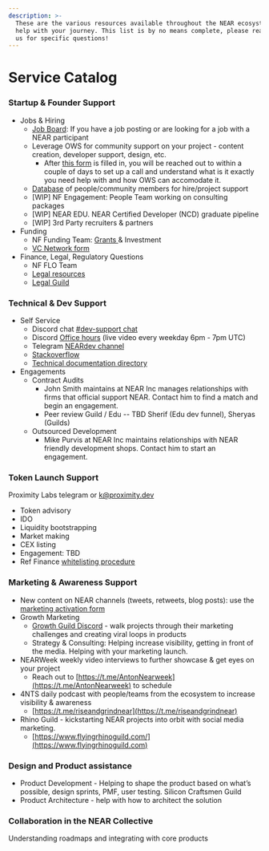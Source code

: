 ```yaml
---
description: >-
  These are the various resources available throughout the NEAR ecosystem to
  help with your journey. This list is by no means complete, please reach out to
  us for specific questions!
---
```


# Service Catalog

### Startup & Founder Support&#x20;

* Jobs & Hiring&#x20;
  * [Job Board](https://jobs.openweb.dev): If you have a job posting or are looking for a job with a NEAR participant
  * Leverage OWS for community support on your project - content creation, developer support, design, etc.
    * After [this form](https://airtable.com/shrwaPB7BgZTDnfn9) is filled in, you will be reached out to within a couple of days to set up a call and understand what is it exactly you need help with and how OWS can accomodate it.
  * [Database](https://docs.google.com/spreadsheets/d/1tiBYUSjC0q-l7ySW4shTv6aB6ZRGJ8QJ4GEoMCO\_OkE/edit?usp=sharing) of people/community members for hire/project support
  * \[WIP] NF Engagement: People Team working on consulting packages&#x20;
  * \[WIP] NEAR EDU. NEAR Certified Developer (NCD) graduate pipeline
  * \[WIP] 3rd Party recruiters & partners&#x20;
* Funding&#x20;
  * NF Funding Team: [Grants ](https://near.org/grants/)& Investment&#x20;
  * [VC Network form ](https://nearprotocol1001.typeform.com/nearvcnetwork)
* Finance, Legal, Regulatory Questions&#x20;
  * NF FLO Team&#x20;
  * [Legal resources](https://wiki.near.org/resources/legal-resources)
  * [Legal Guild](http://nearlegal.com)

### Technical & Dev Support&#x20;

* Self Service&#x20;
  * Discord chat [#dev-support chat ](https://discord.gg/SUAn8SEj32)
  * Discord [Office hours](https://discord.gg/erSfP8KeKh) (live video every weekday 6pm - 7pm UTC)
  * Telegram [NEARdev channel](https://t.me/neardev)&#x20;
  * [Stackoverflow ](https://stackoverflow.com/questions/tagged/nearprotocol)
  * [Technical documentation directory](../../developer/dev-docs.md)&#x20;
* Engagements&#x20;
  * Contract Audits&#x20;
    * John Smith maintains at NEAR Inc manages relationships with firms that official support NEAR. Contact him to find a match and begin an engagement.
    * Peer review Guild / Edu -- TBD Sherif (Edu dev funnel), Sheryas (Guilds)&#x20;
  * Outsourced Development&#x20;
    * Mike Purvis at NEAR Inc maintains relationships with NEAR friendly development shops. Contact him to start an engagement.&#x20;

### Token Launch Support&#x20;

Proximity Labs telegram or k@proximity.dev&#x20;

* Token advisory&#x20;
* IDO&#x20;
* Liquidity bootstrapping&#x20;
* Market making&#x20;
* CEX listing&#x20;
* Engagement: TBD
* Ref Finance [whitelisting procedure](https://gov.ref.finance/t/new-whitelisting-procedure/224)

### Marketing & Awareness Support&#x20;

* New content on NEAR channels (tweets, retweets, blog posts): use the [marketing activation form](https://near.org/activate/)
* Growth Marketing&#x20;
  * [Growth Guild Discord](https://discord.gg/pRr6BakXP7) - walk projects through their marketing challenges and creating viral loops in products&#x20;
  * Strategy & Consulting: Helping increase visibility, getting in front of the media. Helping with your marketing launch.
* NEARWeek weekly video interviews to further showcase & get eyes on your project
  * Reach out to [https://t.me/AntonNearweek](https://t.me/AntonNearweek) to schedule
* 4NTS daily podcast with people/teams from the ecosystem to increase visibility & awareness
  * [https://t.me/riseandgrindnear](https://t.me/riseandgrindnear)
* Rhino Guild - kickstarting NEAR projects into orbit with social media marketing.
  * [https://www.flyingrhinoguild.com/](https://www.flyingrhinoguild.com)

### Design and Product assistance&#x20;

* Product Development - Helping to shape the product based on what’s possible, design sprints, PMF, user testing. Silicon Craftsmen Guild&#x20;
* Product Architecture - help with how to architect the solution

### Collaboration in the NEAR Collective&#x20;

Understanding roadmaps and integrating with core products
